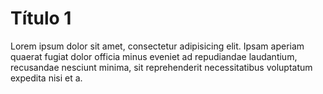 # Título 1
Lorem ipsum dolor sit amet, consectetur adipisicing elit. Ipsam aperiam quaerat fugiat dolor officia minus eveniet ad repudiandae laudantium, recusandae nesciunt minima, sit reprehenderit necessitatibus voluptatum expedita nisi et a.
